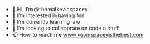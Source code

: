 - 👋 Hi, I’m @therealkevinspacey
- 👀 I’m interested in having fun 
- 🌱 I’m currently learning law
- 💞️ I’m looking to collaborate on code n stuff
- 📫 How to reach me www.kevinspaceyisthebest.com

<!---
therealkevinspacey/therealkevinspacey is a ✨ special ✨ repository because its `README.md` (this file) appears on your GitHub profile.
You can click the Preview link to take a look at your changes.
--->
